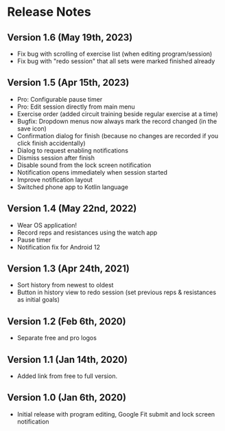 # Release Notes

## Version 1.6 (May 19th, 2023)

* Fix bug with scrolling of exercise list (when editing program/session)
* Fix bug with "redo session" that all sets were marked finished already

## Version 1.5 (Apr 15th, 2023)

* Pro: Configurable pause timer
* Pro: Edit session directly from main menu
* Exercise order (added circuit training beside regular exercise at a time)
* Bugfix: Dropdown menus now always mark the record changed (in the save icon)
* Confirmation dialog for finish (because no changes are recorded if you click finish accidentally)
* Dialog to request enabling notifications
* Dismiss session after finish
* Disable sound from the lock screen notification
* Notification opens immediately when session started
* Improve notification layout
* Switched phone app to Kotlin language

## Version 1.4 (May 22nd, 2022)

* Wear OS application!
 * Record reps and resistances using the watch app
 * Pause timer
* Notification fix for Android 12

## Version 1.3 (Apr 24th, 2021)
* Sort history from newest to oldest
* Button in history view to redo session (set previous reps & resistances as initial goals)

## Version 1.2 (Feb 6th, 2020)
* Separate free and pro logos

## Version 1.1 (Jan 14th, 2020)
* Added link from free to full version.

## Version 1.0 (Jan 6th, 2020)
* Initial release with program editing, Google Fit submit and lock screen notification



